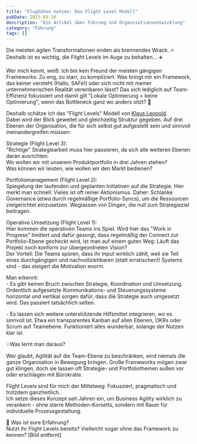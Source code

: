 ```yaml
---
title: "Flughöhen nutzen: Das Flight Level Modell"
pubDate: 2025-03-16
description: "Ein Artikel über Führung und Organisationsentwicklung"
category: "Führung"
tags: []
---
```

Die meisten agilen Transformationen enden als brennendes Wrack. 🔥  
Deshalb ist es wichtig, die Flight Levels im Auge zu behalten... ✈️  
  
Wer mich kennt, weiß: Ich bin kein Freund der meisten gängigen Frameworks: Zu eng, zu starr, zu kompliziert. Was bringt mir ein Framework, das keiner versteht (Hallo, SAFe!) oder sich nicht mit meiner unternehmerischen Realität vereinbaren lässt? Das sich lediglich auf Team-Effizienz fokussiert und damit gilt "Lokale Optimierung = keine Optimierung", wenn das Bottleneck ganz wo anders sitzt? 🍾  
  
Deshalb schätze ich das "Flight Levels" Modell von [Klaus Leopold](https://www.linkedin.com/in/klausleopold/).  
Dabei wird der Blick geweitet und gleichzeitig Struktur gegeben. Auf drei Ebenen der Organisation, die für sich selbst gut aufgestellt sein und sinnvoll ineinandergreifen müssen:  
  
Strategie (Flight Level 3):  
"Richtige" Strategiearbeit muss hier passieren, da sich alle weiteren Ebenen daran ausrichten:  
Wo wollen wir mit unserem Produktportfolio in drei Jahren stehen?  
Was können wir leisten, wie wollen wir den Markt bedienen?  
  
Portfoliomanagement (Flight Level 2):  
Spiegelung der laufenden und geplanten Initiativen auf die Strategie. Hier merkt man schnell: Vieles ist oft reiner Aktionismus. Daher: Schlanke Governance (etwa durch regelmäßige Portfolio-Syncs), um die Ressourcen zielgerichtet einzusetzen. Weglassen von Dingen, die null zum Strategieziel beitragen.  
  
Operative Umsetzung (Flight Level 1):  
Hier kommen die operativen Teams ins Spiel. Wird hier das "Work in Progress" limitiert und dafür gesorgt, dass regelmäßig der Connect zur Portfolio-Ebene gecheckt wird, ist man auf einem guten Weg: Läuft das Projekt noch konform zur übergeordneten Vision?  
Der Vorteil: Die Teams spüren, dass ihr Input wirklich zählt, weil sie Teil eines durchgängigen und nachvollziehbaren (statt erratischen!) Systems sind - das steigert die Motivation enorm.  
  
Man erkennt:  
\- Es gibt keinen Bruch zwischen Strategie, Koordination und Umsetzung. Ordentlich aufgesetzte Kommunikations- und Steuerungssysteme horizontal und vertikal sorgen dafür, dass die Strategie auch umgesetzt wird. Das passiert tatsächlich selten.  
  
\- Es lassen sich weitere unterstützende Hilfsmittel integrieren, wo es sinnvoll ist. Etwa ein transparentes Kanban auf allen Ebenen, OKRs oder Scrum auf Teamebene. Funktioniert alles wunderbar, solange der Nutzen klar ist.  
  
  
💡Was lernt man daraus?  
  
Wer glaubt, Agilität auf die Team-Ebene zu beschränken, wird niemals die ganze Organisation in Bewegung bringen. Große Frameworks mögen zwar gut klingen, doch sie lassen oft Strategie- und Portfoliothemen außen vor oder erschlagen mit Bürokratie.  
  
Flight Levels sind für mich der Mittelweg: Fokussiert, pragmatisch und trotzdem ganzheitlich.  
Ich setze dieses Konzept seit Jahren ein, um Business Agility wirklich zu verankern - ohne starre Methoden-Korsetts, sondern mit Raum für individuelle Prozessgestaltung.  
  
💬 Was ist eure Erfahrung?  
Nutzt ihr Flight Levels bereits? Vielleicht sogar ohne das Framework zu kennen?
[Bild entfernt]
